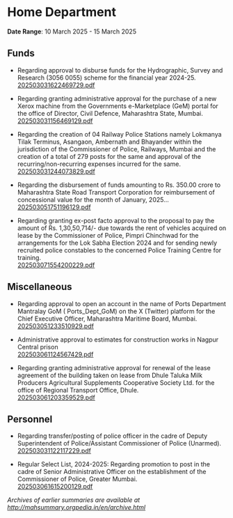 # Home Department

**Date Range**: 10 March 2025 - 15 March 2025


## Funds
- Regarding approval to disburse funds for the Hydrographic, Survey and Research (3056 0055) scheme for the financial year 2024-25.\
  [202503031622469729.pdf](https://gr.maharashtra.gov.in/Site/Upload/Government%20Resolutions/English/202503031622469729.pdf)

- Regarding granting administrative approval for the purchase of a new Xerox machine from the Governments e-Marketplace (GeM) portal for the office of Director, Civil Defence, Maharashtra State, Mumbai.\
  [202503031156469129.pdf](https://gr.maharashtra.gov.in/Site/Upload/Government%20Resolutions/English/202503031156469129.pdf)

- Regarding the creation of 04 Railway Police Stations namely Lokmanya Tilak Terminus, Asangaon, Ambernath and Bhayander within the jurisdiction of the Commissioner of Police, Railways, Mumbai and the creation of a total of 279 posts for the same and approval of the recurring/non-recurring expenses incurred for the same.\
  [202503031244073829.pdf](https://gr.maharashtra.gov.in/Site/Upload/Government%20Resolutions/English/202503031244073829.pdf)

- Regarding the disbursement of funds amounting to Rs. 350.00 crore to Maharashtra State Road Transport Corporation for reimbursement of concessional value for the month of January, 2025...\
  [202503051751196129.pdf](https://gr.maharashtra.gov.in/Site/Upload/Government%20Resolutions/English/202503051751196129.pdf)

- Regarding granting ex-post facto approval to the proposal to pay the amount of Rs. 1,30,50,714/- due towards the rent of vehicles acquired on lease by the Commissioner of Police, Pimpri Chinchwad for the arrangements for the Lok Sabha Election 2024 and for sending newly recruited police constables to the concerned Police Training Centre for training.\
  [202503071554200229.pdf](https://gr.maharashtra.gov.in/Site/Upload/Government%20Resolutions/English/202503071554200229.pdf)

## Miscellaneous
- Regarding approval to open an account in the name of Ports Department Mantralay GoM ( Ports_Dept_GoM) on the X (Twitter) platform for the Chief Executive Officer, Maharashtra Maritime Board, Mumbai.\
  [202503051233510929.pdf](https://gr.maharashtra.gov.in/Site/Upload/Government%20Resolutions/English/202503051233510929.pdf)

- Administrative approval to estimates for construction  works in Nagpur Central prison\
  [202503061124567429.pdf](https://gr.maharashtra.gov.in/Site/Upload/Government%20Resolutions/English/202503061124567429.pdf)

- Regarding granting administrative approval for renewal of the lease agreement of the building taken on lease from Dhule Taluka Milk Producers Agricultural Supplements Cooperative Society Ltd. for the office of Regional Transport Office, Dhule.\
  [202503061203359529.pdf](https://gr.maharashtra.gov.in/Site/Upload/Government%20Resolutions/English/202503061203359529.pdf)

## Personnel
- Regarding transfer/posting of police officer in the cadre of Deputy Superintendent of Police/Assistant Commissioner of Police (Unarmed).\
  [202503031122117229.pdf](https://gr.maharashtra.gov.in/Site/Upload/Government%20Resolutions/English/202503031122117229.pdf)

- Regular Select List, 2024-2025: Regarding promotion to  post in the cadre of Senior Administrative Officer on the establishment of the Commissioner of Police, Greater Mumbai.\
  [202503061615200129.pdf](https://gr.maharashtra.gov.in/Site/Upload/Government%20Resolutions/English/202503061615200129.pdf)


*Archives of earlier summaries are available at http://mahsummary.orgpedia.in/en/archive.html*